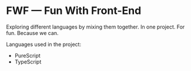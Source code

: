 # FWF — Fun With Front-End

Exploring different languages by mixing them together. In one project. For fun. Because we can.

Languages used in the project:

* PureScript
* TypeScript